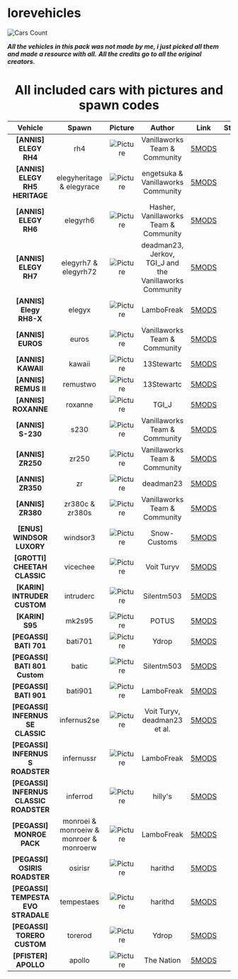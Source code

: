 # lorevehicles

![Cars Count](https://img.shields.io/badge/Cars%20Count-40-brightgreen?style=for-the-badge)

***All the vehicles in this pack was not made by me, i just picked all them and made a resource with all.***
***All the credits go to all the original creators.***

<center><h1>All included cars with pictures and spawn codes</h1></center>

| Vehicle | Spawn | Picture | Author | Link | Status |
| :-: | :-: | :-: | :-: | :-: | :-: |
| **[ANNIS] ELEGY RH4** | rh4 | ![Picture](https://img.gta5-mods.com/q95/images/annis-elegy-rh4-add-on-tuning-liveries-sounds/91bdd7-0-min.png) | Vanillaworks Team & Community | [5MODS](https://www.gta5-mods.com/vehicles/annis-elegy-rh4-add-on-tuning-liveries-sounds) | ✔️ |
| **[ANNIS] ELEGY RH5 HERITAGE** | elegyheritage & elegyrace | ![Picture](https://img.gta5-mods.com/q95/images/annis-elegy-rh5-heritage-edition-touring-add-on-lods-tuning-liveries/e0c3b9-271590_20230212144440_1.jpg) | engetsuka & Vanillaworks Community | [5MODS](https://www.gta5-mods.com/vehicles/annis-elegy-rh5-heritage-edition-touring-add-on-lods-tuning-liveries) | ✔️ |
| **[ANNIS] ELEGY RH6** | elegyrh6 | ![Picture](https://img.gta5-mods.com/q95/images/annis-elegy-rh6-add-on-tuning-liveries-sounds/ddca3a-1.jpg) | Hasher, Vanillaworks Team & Community | [5MODS](https://www.gta5-mods.com/vehicles/annis-elegy-rh6-add-on-tuning-liveries-sounds) | ✔️ |
| **[ANNIS] ELEGY RH7** | elegyrh7 & elegyrh72 | ![Picture](https://img.gta5-mods.com/q95/images/annis-elegy-rh-7-addon-tuning-liveries-sounds-rhd-deadman23-jerkov-tgi_j-and-the-vanillaworks-community/8ae2c4-RH7took8minutes-min.png) | deadman23, Jerkov, TGI_J and the Vanillaworks Community | [5MODS](https://www.gta5-mods.com/vehicles/annis-elegy-rh-7-addon-tuning-liveries-sounds-rhd-deadman23-jerkov-tgi_j-and-the-vanillaworks-community) | ✔️ |
| **[ANNIS] Elegy RH8-X** | elegyx | ![Picture](https://img.gta5-mods.com/q95/images/annis-elegy-rh8-x-add-on-sounds/8d18b1-elegyx_1080.png) | LamboFreak | [5MODS](https://www.gta5-mods.com/vehicles/annis-elegy-rh8-x-add-on-sounds) | ✔️ |
| **[ANNIS] EUROS** | euros | ![Picture](https://img.gta5-mods.com/q95/images/annis-euros-add-on-tuning-liveries/c856de-0.png) | Vanillaworks Team & Community | [5MODS](https://www.gta5-mods.com/vehicles/annis-euros-add-on-tuning-liveries#comments_tab) | ✔️ |
| **[ANNIS] KAWAII** | kawaii | ![Picture](https://img.gta5-mods.com/q95/images/annis-kawaii-addon-replace-tuning/c226b2-stock5.jpg) | 13Stewartc | [5MODS](https://www.gta5-mods.com/vehicles/annis-kawaii-addon-replace-tuning) | ✔️ |
| **[ANNIS] REMUS II** | remustwo | ![Picture](https://img.gta5-mods.com/q95/images/annis-remus-ii-add-on-tuning-lod-s-sounds/790c31-1.jpg) | 13Stewartc | [5MODS](https://www.gta5-mods.com/vehicles/annis-remus-ii-add-on-tuning-lod-s-sounds) | ✔️ |
| **[ANNIS] ROXANNE** | roxanne | ![Picture](https://pbs.twimg.com/media/EpXIuv6XUAMDOTW?format=jpg&name=4096x4096) | TGI_J | [5MODS](https://www.gta5-mods.com/vehicles/annis-roxanne-add-on-tuning-sounds-liveries) | ✔️ |
| **[ANNIS] S-230** | s230 | ![Picture](https://img.gta5-mods.com/q95/images/annis-s-230-add-on-tuning-liveries/829785-0.png) | Vanillaworks Team & Community | [5MODS](https://www.gta5-mods.com/vehicles/annis-s-230-add-on-tuning-liveries) | ✔️ |
| **[ANNIS] ZR250** | zr250 | ![Picture](https://img.gta5-mods.com/q95/images/annis-zr-250-savestra-add-on-tuning-liveries-sounds/4e4ae6-00.png) | Vanillaworks Team & Community | [5MODS](https://www.gta5-mods.com/vehicles/annis-zr-250-savestra-add-on-tuning-liveries-sounds) | ✔️ |
| **[ANNIS] ZR350** | zr | ![Picture](https://img.gta5-mods.com/q95/images/zr350/05fa3e-ZR350.jpg) | deadman23 | [5MODS](https://www.gta5-mods.com/vehicles/zr350) | ✔️ |
| **[ANNIS] ZR380** | zr380c & zr380s | ![Picture](https://img.gta5-mods.com/q95/images/annis-zr380-pack-add-on-tuning/065801-0-min.png) | Vanillaworks Team & Community | [5MODS](https://www.gta5-mods.com/vehicles/annis-zr380-pack-add-on-tuning) | ✔️ |
| **[ENUS] WINDSOR LUXORY** | windsor3 | ![Picture](https://img.gta5-mods.com/q95/images/enus-windsor-luxory-add-on-livery-oiv-fivem/4344a5-Screenshot_42.jpg) | Snow-Customs | [5MODS](https://www.gta5-mods.com/vehicles/enus-windsor-luxory-add-on-livery-oiv-fivem) | ✔️ |
| **[GROTTI] CHEETAH CLASSIC** | vicechee | ![Picture](https://img.gta5-mods.com/q95/images/grotti-cheetah-classic-vice-city-pd/1407ed-Grand_Theft_Auto_V_Screenshot_2019.02.21_-_20.37.36.88.jpg) | Voit Turyv | [5MODS](https://www.gta5-mods.com/vehicles/grotti-cheetah-classic-vice-city-pd) | ✔️ |
| **[KARIN] INTRUDER CUSTOM** | intruderc | ![Picture](https://img.gta5-mods.com/q95/images/intruder-custom-add-on-fivem-tuning/eb17a4-int4.jpg) | Silentm503 | [5MODS](https://www.gta5-mods.com/vehicles/intruder-custom-add-on-fivem-tuning) | ✔️ |
| **[KARIN] S95** | mk2s95 | ![Picture](https://img.gta5-mods.com/q95/images/karin-s95-add-on-fivem/f6c2ae-1.png) | POTUS | [5MODS](https://www.gta5-mods.com/vehicles/karin-s95-add-on-fivem) | ✔️ |
| **[PEGASSI] BATI 701** | bati701 | ![Picture](https://img.gta5-mods.com/q95/images/pegassi-bati-701-add-on-tuning-livery/6cc629-Grand_Theft_Auto_V_Screenshot_2020.05.07_-_13.48.22.47.jpg) | Ydrop | [5MODS](https://www.gta5-mods.com/vehicles/pegassi-bati-701-add-on-tuning-livery) | ✔️ |
| **[PEGASSI] BATI 801 Custom** | batic | ![Picture](https://img.gta5-mods.com/q95/images/bati-801-custom-add-on-fivem-tuning/6fde79-bc6.jpg) | Silentm503 | [5MODS](https://www.gta5-mods.com/vehicles/bati-801-custom-add-on-fivem-tuning) | ✔️ |
| **[PEGASSI] BATI 901** | bati901 | ![Picture](https://img.gta5-mods.com/q95/images/pegassi-bati-901-add-on-tuning-sounds-lods/9b78c6-1.png) | LamboFreak | [5MODS](https://www.gta5-mods.com/vehicles/pegassi-bati-901-add-on-tuning-sounds-lods) | ✔️ |
| **[PEGASSI] INFERNUS SE CLASSIC** | infernus2se | ![Picture](https://img.gta5-mods.com/q95/images/pegassi-infernus-se-classic-add-on/1c37e3-Grand_Theft_Auto_V_Screenshot_2020.04.18_-_04.26.23.71.jpg) | Voit Turyv, deadman23 et al. | [5MODS](https://www.gta5-mods.com/vehicles/pegassi-infernus-se-classic-add-on) | ✔️ |
| **[PEGASSI] INFERNUS S ROADSTER** | infernussr | ![Picture](https://img.gta5-mods.com/q95/images/pegassi-infernus-s-roadster-add-on/b11c12-0.png) | LamboFreak | [5MODS](https://www.gta5-mods.com/vehicles/pegassi-infernus-s-roadster-add-on) | ✔️ |
| **[PEGASSI] INFERNUS CLASSIC ROADSTER** | inferrod | ![Picture](https://img.gta5-mods.com/q95/images/pegassi-infernus-classic-roadster-add-on-extras-tuning-lods/9999c0-1.png) | hilly's | [5MODS](https://www.gta5-mods.com/vehicles/pegassi-infernus-classic-roadster-add-on-extras-tuning-lods) | ✔️ |
| **[PEGASSI] MONROE PACK** | monroei & monroeiw & monroer & monroerw | ![Picture](https://img.gta5-mods.com/q95/images/pegassi-monroe-pack-add-on-tuning-sounds-lods/587873-1.png) | LamboFreak | [5MODS](https://www.gta5-mods.com/vehicles/pegassi-monroe-pack-add-on-tuning-sounds-lods) | ✔️ |
| **[PEGASSI] OSIRIS ROADSTER** | osirisr | ![Picture](https://img.gta5-mods.com/q95/images/pegassi-osiris-roadster-add-on-tuning/c1f574-Screenshot(1797)-min.png) | harithd | [5MODS](https://www.gta5-mods.com/vehicles/pegassi-osiris-roadster-add-on-tuning) | ✔️ |
| **[PEGASSI] TEMPESTA EVO STRADALE** | tempestaes | ![Picture](https://img.gta5-mods.com/q95/images/pegassi-tempesta-evo-stradale-add-on-tuning/46a664-tempesta1693-min.jpg) | harithd | [5MODS](https://www.gta5-mods.com/vehicles/pegassi-tempesta-evo-stradale-add-on-tuning) | ✔️ |
| **[PEGASSI] TORERO CUSTOM** | torerod | ![Picture](https://img.gta5-mods.com/q95/images/pegassi-torero-custom/2ef1fd-screen.png) | Ydrop | [5MODS](https://www.gta5-mods.com/vehicles/pegassi-torero-custom) | ✔️ |
| **[PFISTER] APOLLO** | apollo | ![Picture](https://img.gta5-mods.com/q95/images/pfister-apollo-add-on-tuning-sounds/43216a-20210425003921_1-min.png) | The Nation | [5MODS](https://www.gta5-mods.com/vehicles/pfister-apollo-add-on-tuning-sounds) | ✔️ |